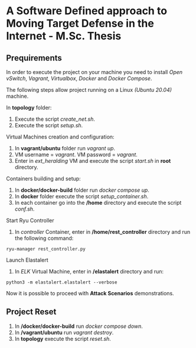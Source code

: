 # A Software Defined approach to Moving Target Defense in the Internet - M.Sc. Thesis

## Prequirements     
In order to execute the project on your machine
you need to install *Open vSwitch*, *Vagrant*, *Virtualbox*, *Docker* and *Docker Compose*.

The following steps allow project running on a Linux *(Ubuntu 20.04)* machine.

In **topology** folder: 
1. Execute the script *create_net.sh*.
2. Execute the script *setup.sh*.

Virtual Machines creation and configuration:

1. In **vagrant/ubuntu** folder run *vagrant up*.
2. VM username = *vagrant*. VM password = *vagrant*.
3. Enter in *ext_heralding* VM and execute the script *start.sh* in **root** directory.

Containers building and setup:
1. In **docker/docker-build** folder run *docker compose up*.
2. In **docker** folder execute the script *setup_container.sh*.
3. In each container go into the **/home** directory and execute the script *conf.sh*.

Start Ryu Controller
1. In *controller* Container, enter in **/home/rest_controller** directory and run the following command:
```  
ryu-manager rest_controller.py
```

Launch Elastalert
1. In *ELK* Virtual Machine, enter in **/elastalert** directory and run:
```  
python3 -m elastalert.elastalert --verbose
```

Now it is possible to proceed with **Attack Scenarios** demonstrations.

## Project Reset
1. In **/docker/docker-build** run *docker compose down*.
2. In **/vagrant/ubuntu** run *vagrant destroy*.
3. In **topology** execute the script *reset.sh*.